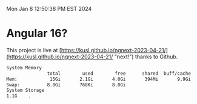 Mon Jan  8 12:50:38 PM EST 2024

# Angular 16?


This project is live at [https://kusl.github.io/ngnext-2023-04-21/](https://kusl.github.io/ngnext-2023-04-21/ "next!") thanks to Github.

```bash
System Memory
               total        used        free      shared  buff/cache   available
Mem:            15Gi       2.1Gi       4.0Gi       394Mi       9.9Gi        13Gi
Swap:          8.0Gi       768Ki       8.0Gi
System Storage
1.1G	.
```
